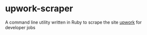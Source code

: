 # upwork-scraper
A command line utility written in Ruby to scrape the site [upwork](https://www.upwork.com/) for developer jobs 

